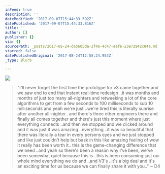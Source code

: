 ```yaml
---
inFeed: true
description: ''
dateModified: '2017-09-07T15:44:33.592Z'
datePublished: '2017-09-07T15:44:33.816Z'
title: ''
author: []
publisher: {}
via: {}
sourcePath: _posts/2017-08-24-dab605da-2f46-4c47-aef6-23e72942c04a.md
starred: false
datePublishedOriginal: '2017-08-24T12:58:24.953Z'
_type: Blurb

---
```

![](https://the-grid-user-content.s3-us-west-2.amazonaws.com/fe4f7fd0-f970-4c45-9925-351718cef589.png)

> "I'll never forget the first time the prototype for v3 came together and we saw end to end that instant real-time redesign ..it was months and months of just too many all-nighters and retweeking a lot of the core algorithms to get from a few seconds to 100 milliseconds to sub 10 milliseconds and yeah we're just ..we're tired this is literally sunrise after another all-nighter.. and there's three other engineers there and finally all comes together and there's just this moment where just everything connects ..and then we stopped and we clicked around and it was just it was amazing ..everything ..it was so beautiful that there was literally a tear in every persons eyes and we just stopped and like just couldn't help but bask in this like amazing feeling of wow it really has been worth it.. this is the game-changing difference that we need ..and yeah so there's been a reason why I've been, we've been somewhat quiet because this is ..this is been consuming just our whole mind everything we do and ..and V3's ..it's a big deal and it's an exciting time for us because we can finally share it with you.." ~ D4